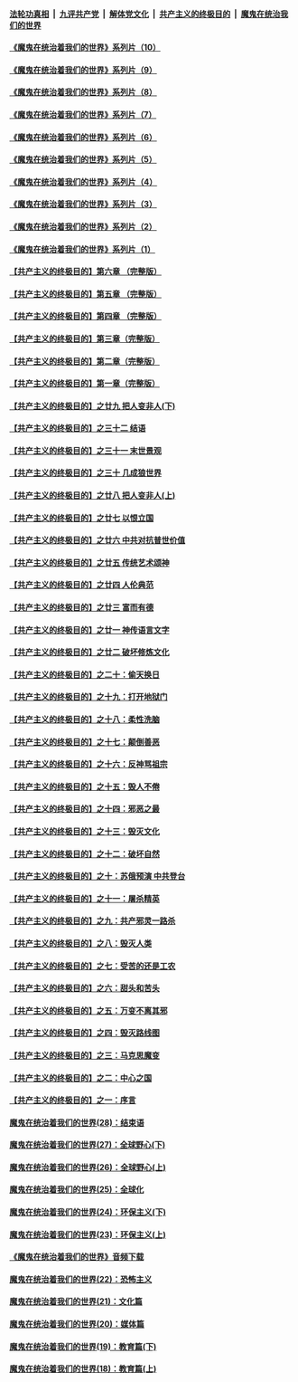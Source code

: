 ####  [法轮功真相](../../../../basic/blob/master/README.md?t=09010102) &nbsp;|&nbsp; [九评共产党](../../../../9ping.md/blob/master/README.md?t=09010102) &nbsp;|&nbsp; [解体党文化](../../../../jtdwh.md/blob/master/README.md?t=09010102)  &nbsp;|&nbsp; [共产主义的终极目的](../../../../gczydzjmd.md/blob/master/README.md?t=09010102) &nbsp;|&nbsp; [魔鬼在统治我们的世界](../../../../mgztzwmdsj.md/blob/master/README.md?t=09010102) 

#### [《魔鬼在统治着我们的世界》系列片（10）](../pages/nsc422/n12292670.md?t=09010102) 

#### [《魔鬼在统治着我们的世界》系列片（9）](../pages/nsc422/n12290859.md?t=09010102) 

#### [《魔鬼在统治着我们的世界》系列片（8）](../pages/nsc422/n12287445.md?t=09010102) 

#### [《魔鬼在统治着我们的世界》系列片（7）](../pages/nsc422/n12283425.md?t=09010102) 

#### [《魔鬼在统治着我们的世界》系列片（6）](../pages/nsc422/n12282314.md?t=09010102) 

#### [《魔鬼在统治着我们的世界》系列片（5）](../pages/nsc422/n12281419.md?t=09010102) 

#### [《魔鬼在统治着我们的世界》系列片（4）](../pages/nsc422/n12274024.md?t=09010102) 

#### [《魔鬼在统治着我们的世界》系列片（3）](../pages/nsc422/n12271322.md?t=09010102) 

#### [《魔鬼在统治着我们的世界》系列片（2）](../pages/nsc422/n12269049.md?t=09010102) 

#### [《魔鬼在统治着我们的世界》系列片（1）](../pages/nsc422/n12267575.md?t=09010102) 

#### [【共产主义的终极目的】第六章 （完整版）](../pages/nsc422/n11428913.md?t=09010102) 

#### [【共产主义的终极目的】第五章 （完整版）](../pages/nsc422/n11428912.md?t=09010102) 

#### [【共产主义的终极目的】第四章 （完整版）](../pages/nsc422/n11428907.md?t=09010102) 

#### [【共产主义的终极目的】第三章（完整版）](../pages/nsc422/n11428848.md?t=09010102) 

#### [【共产主义的终极目的】第二章（完整版）](../pages/nsc422/n11428831.md?t=09010102) 

#### [【共产主义的终极目的】第一章（完整版）](../pages/nsc422/n11417651.md?t=09010102) 

#### [【共产主义的终极目的】之廿九 把人变非人(下)](../pages/nsc422/n11344140.md?t=09010102) 

#### [【共产主义的终极目的】之三十二 结语](../pages/nsc422/n11360535.md?t=09010102) 

#### [【共产主义的终极目的】之三十一 末世景观](../pages/nsc422/n11351129.md?t=09010102) 

#### [【共产主义的终极目的】之三十 几成狼世界](../pages/nsc422/n11348280.md?t=09010102) 

#### [【共产主义的终极目的】之廿八 把人变非人(上)](../pages/nsc422/n11340492.md?t=09010102) 

#### [【共产主义的终极目的】之廿七 以恨立国](../pages/nsc422/n11336944.md?t=09010102) 

#### [【共产主义的终极目的】之廿六 中共对抗普世价值](../pages/nsc422/n11324785.md?t=09010102) 

#### [【共产主义的终极目的】之廿五 传统艺术颂神](../pages/nsc422/n11296396.md?t=09010102) 

#### [【共产主义的终极目的】之廿四 人伦典范](../pages/nsc422/n11296397.md?t=09010102) 

#### [【共产主义的终极目的】之廿三 富而有德](../pages/nsc422/n11283598.md?t=09010102) 

#### [【共产主义的终极目的】之廿一 神传语言文字](../pages/nsc422/n11263265.md?t=09010102) 

#### [【共产主义的终极目的】之廿二 破坏修炼文化](../pages/nsc422/n11245728.md?t=09010102) 

#### [【共产主义的终极目的】之二十：偷天换日](../pages/nsc422/n11238846.md?t=09010102) 

#### [【共产主义的终极目的】之十九：打开地狱门](../pages/nsc422/n11206376.md?t=09010102) 

#### [【共产主义的终极目的】之十八：柔性洗脑](../pages/nsc422/n11199994.md?t=09010102) 

#### [【共产主义的终极目的】之十七：颠倒善恶](../pages/nsc422/n11179782.md?t=09010102) 

#### [【共产主义的终极目的】之十六：反神骂祖宗](../pages/nsc422/n11166798.md?t=09010102) 

#### [【共产主义的终极目的】之十五：毁人不倦](../pages/nsc422/n11166792.md?t=09010102) 

#### [【共产主义的终极目的】之十四：邪恶之最](../pages/nsc422/n11150249.md?t=09010102) 

#### [【共产主义的终极目的】之十三：毁灭文化](../pages/nsc422/n11135227.md?t=09010102) 

#### [【共产主义的终极目的】之十二：破坏自然](../pages/nsc422/n11135214.md?t=09010102) 

#### [【共产主义的终极目的】之十：苏俄预演 中共登台](../pages/nsc422/n11118424.md?t=09010102) 

#### [【共产主义的终极目的】之十一：屠杀精英](../pages/nsc422/n11118442.md?t=09010102) 

#### [【共产主义的终极目的】之九：共产邪灵一路杀](../pages/nsc422/n11114139.md?t=09010102) 

#### [【共产主义的终极目的】之八：毁灭人类](../pages/nsc422/n11108503.md?t=09010102) 

#### [【共产主义的终极目的】之七：受苦的还是工农](../pages/nsc422/n11101809.md?t=09010102) 

#### [【共产主义的终极目的】之六：甜头和苦头](../pages/nsc422/n11096971.md?t=09010102) 

#### [【共产主义的终极目的】之五：万变不离其邪](../pages/nsc422/n11091285.md?t=09010102) 

#### [【共产主义的终极目的】之四：毁灭路线图](../pages/nsc422/n11086284.md?t=09010102) 

#### [【共产主义的终极目的】之三：马克思魔变](../pages/nsc422/n11061941.md?t=09010102) 

#### [【共产主义的终极目的】之二：中心之国](../pages/nsc422/n11047728.md?t=09010102) 

#### [【共产主义的终极目的】之一：序言](../pages/nsc422/n11086077.md?t=09010102) 

#### [魔鬼在统治着我们的世界(28)：结束语](../pages/nsc422/n10936246.md?t=09010102) 

#### [魔鬼在统治着我们的世界(27)：全球野心(下)](../pages/nsc422/n10928319.md?t=09010102) 

#### [魔鬼在统治着我们的世界(26)：全球野心(上)](../pages/nsc422/n10900318.md?t=09010102) 

#### [魔鬼在统治着我们的世界(25)：全球化](../pages/nsc422/n10788205.md?t=09010102) 

#### [魔鬼在统治着我们的世界(24)：环保主义(下)](../pages/nsc422/n10695307.md?t=09010102) 

#### [魔鬼在统治着我们的世界(23)：环保主义(上)](../pages/nsc422/n10688613.md?t=09010102) 

#### [《魔鬼在统治着我们的世界》音频下载](../pages/nsc422/n10635553.md?t=09010102) 

#### [魔鬼在统治着我们的世界(22)：恐怖主义](../pages/nsc422/n10614727.md?t=09010102) 

#### [魔鬼在统治着我们的世界(21)：文化篇](../pages/nsc422/n10597706.md?t=09010102) 

#### [魔鬼在统治着我们的世界(20)：媒体篇](../pages/nsc422/n10586579.md?t=09010102) 

#### [魔鬼在统治着我们的世界(19)：教育篇(下)](../pages/nsc422/n10564808.md?t=09010102) 

#### [魔鬼在统治着我们的世界(18)：教育篇(上)](../pages/nsc422/n10526970.md?t=09010102) 

